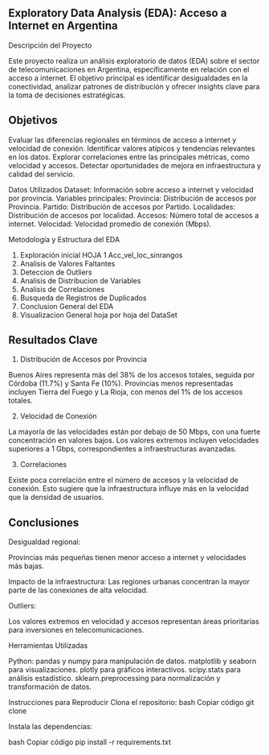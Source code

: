 Exploratory Data Analysis (EDA): Acceso a Internet en Argentina
------------

Descripción del Proyecto

Este proyecto realiza un análisis exploratorio de datos (EDA) sobre el sector de telecomunicaciones en Argentina, específicamente en relación con el acceso a internet. El objetivo principal es identificar desigualdades en la conectividad, analizar patrones de distribución y ofrecer insights clave para la toma de decisiones estratégicas.

Objetivos
--------------------

Evaluar las diferencias regionales en términos de acceso a internet y velocidad de conexión.
Identificar valores atípicos y tendencias relevantes en los datos.
Explorar correlaciones entre las principales métricas, como velocidad y accesos.
Detectar oportunidades de mejora en infraestructura y calidad del servicio.

Datos Utilizados
Dataset: Información sobre acceso a internet y velocidad por provincia.
Variables principales:
Provincia: Distribución de accesos por Provincia.
Partido: Distribución de accesos por Partido.
Localidades: Distribución de accesos por localidad.
Accesos: Número total de accesos a internet.
Velocidad: Velocidad promedio de conexión (Mbps).


Metodología y Estructura del EDA

1) Exploración inicial HOJA 1 Acc_vel_loc_sinrangos 
2) Analisis de Valores Faltantes 
3) Deteccion de Outliers 
4) Analisis de Distribucion de Variables 
5) Analisis de Correlaciones 
6) Busqueda de Registros de Duplicados
7) Conclusion General del EDA
8) Visualizacion General hoja por hoja del DataSet

Resultados Clave
------------

1. Distribución de Accesos por Provincia

Buenos Aires representa más del 38% de los accesos totales, seguida por Córdoba (11.7%) y Santa Fe (10%).
Provincias menos representadas incluyen Tierra del Fuego y La Rioja, con menos del 1% de los accesos totales.

2. Velocidad de Conexión

La mayoría de las velocidades están por debajo de 50 Mbps, con una fuerte concentración en valores bajos.
Los valores extremos incluyen velocidades superiores a 1 Gbps, correspondientes a infraestructuras avanzadas.

3. Correlaciones

Existe poca correlación entre el número de accesos y la velocidad de conexión.
Esto sugiere que la infraestructura influye más en la velocidad que la densidad de usuarios.


Conclusiones
---------------

Desigualdad regional:

 Provincias más pequeñas tienen menor acceso a internet y velocidades más bajas.

Impacto de la infraestructura: Las regiones urbanas concentran la mayor parte de las conexiones de alta velocidad.

Outliers: 

Los valores extremos en velocidad y accesos representan áreas prioritarias para inversiones en telecomunicaciones.

Herramientas Utilizadas

Python:
pandas y numpy para manipulación de datos.
matplotlib y seaborn para visualizaciones.
plotly para gráficos interactivos.
scipy.stats para análisis estadístico.
sklearn.preprocessing para normalización y transformación de datos.

Instrucciones para Reproducir
Clona el repositorio:
bash
Copiar código
git clone <URL-del-repositorio>

Instala las dependencias:

bash
Copiar código
pip install -r requirements.txt